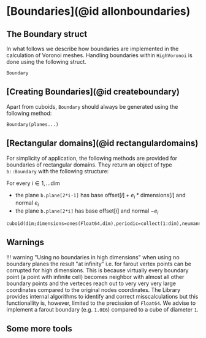
# [Boundaries](@id allonboundaries)

## The Boundary struct
In what follows we describe how boundaries are implemented in the calculation of Voronoi meshes. Handling boundaries within `HighVoronoi` is done using the following struct.

```@docs
Boundary
```

## [Creating Boundaries](@id createboundary)

Apart from cuboids, `Boundary` should always be generated using the following method:

```@docs
Boundary(planes...)
```

## [Rectangular domains](@id rectangulardomains)

For simplicity of application, the following methods are provided for boundaries of rectangular domains. They return an object of type `b::Boundary` with the following structure:

For every $i\in 1,...\mathrm{dim}$ 
- the plane `b.plane[2*i-1]` has base $\mathrm{offset}[i]+e_i*\mathrm{dimensions}[i]$ and normal $e_i$
- the plane `b.plane[2*i]` has base $\mathrm{offset}[i]$ and normal $-e_i$

```@docs
cuboid(dim;dimensions=ones(Float64,dim),periodic=collect(1:dim),neumann=Int64[],offset=zeros(Float64,dim))
```

## Warnings

!!! warning "Using no boundaries in high dimensions"
    when using no boundary planes the result "at infinity" i.e. for farout vertex points can be corrupted for high dimensions. This is because virtually every boundary point (a point with infinite cell) becomes neighbor with almost all other boundary points and the verteces reach out to very very very large coordinates compared to the original nodes coordinates. The Library provides internal algorithms to identify and correct misscalculations but this functionallity is, however, limited to the precission of `Float64`. We advise to implement a farout boundary (e.g. `1.0E6`) compared to a cube of diameter `1`.

## Some more tools


